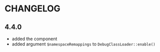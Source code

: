 CHANGELOG
=========

4.4.0
-----

 * added the component
 * added argument `$namespaceRemappings` to `DebugClassLoader::enable()`
